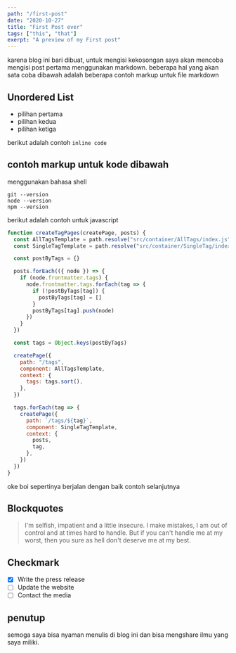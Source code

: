 ```yaml
---
path: "/first-post"
date: "2020-10-27"
title: "First Post ever"
tags: ["this", "that"]
exerpt: "A preview of my First post"
---
```


karena blog ini bari dibuat, untuk mengisi kekosongan saya akan mencoba mengisi post pertama menggunakan markdown. beberapa hal yang akan sata coba dibawah adalah beberapa contoh markup untuk file markdown

## Unordered List

* pilihan pertama
* pilihan kedua
* pilihan ketiga

berikut adalah contoh `inline code`

## contoh markup untuk kode dibawah
menggunakan bahasa shell

```shell
git --version
node --version
npm --version
```

berikut adalah contoh untuk javascript

```javascript
function createTagPages(createPage, posts) {
  const AllTagsTemplate = path.resolve("src/container/AllTags/index.js")
  const SingleTagTemplate = path.resolve("src/container/SingleTag/index.js")

  const postByTags = {}

  posts.forEach(({ node }) => {
    if (node.frontmatter.tags) {
      node.frontmatter.tags.forEach(tag => {
        if (!postByTags[tag]) {
          postByTags[tag] = []
        }
        postByTags[tag].push(node)
      })
    }
  })

  const tags = Object.keys(postByTags)

  createPage({
    path: "/tags",
    component: AllTagsTemplate,
    context: {
      tags: tags.sort(),
    },
  })

  tags.forEach(tag => {
    createPage({
      path: `/tags/${tag}`,
      component: SingleTagTemplate,
      context: {
        posts,
        tag,
      },
    })
  })
}
```

oke boi sepertinya berjalan dengan baik
contoh selanjutnya

## Blockquotes

>I'm selfish, impatient and a little insecure. I make mistakes, I am out of control and at times hard to handle. But if you can't handle me at my worst, then you sure as hell don't deserve me at my best.

## Checkmark

- [x] Write the press release
- [ ] Update the website
- [ ] Contact the media

## penutup

semoga saya bisa nyaman menulis di blog ini dan bisa mengshare ilmu yang saya miliki.
